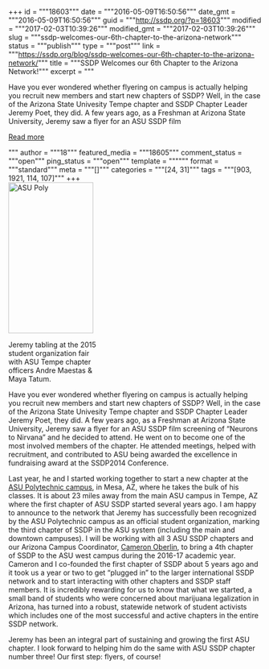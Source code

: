 +++
id = """18603"""
date = """2016-05-09T16:50:56"""
date_gmt = """2016-05-09T16:50:56"""
guid = """http://ssdp.org/?p=18603"""
modified = """2017-02-03T10:39:26"""
modified_gmt = """2017-02-03T10:39:26"""
slug = """ssdp-welcomes-our-6th-chapter-to-the-arizona-network"""
status = """publish"""
type = """post"""
link = """https://ssdp.org/blog/ssdp-welcomes-our-6th-chapter-to-the-arizona-network/"""
title = """SSDP Welcomes our 6th Chapter to the Arizona Network!"""
excerpt = """<p>Have you ever wondered whether flyering on campus is actually helping you recruit new members and start new chapters of SSDP? Well, in the case of the Arizona State Univesity Tempe chapter and SSDP Chapter Leader Jeremy Poet, they did. A few years ago, as a Freshman at Arizona State University, Jeremy saw a flyer for an ASU SSDP film</p>
<div class="h10"></div>
<p><a class="more-link2 flat" href="https://ssdp.org/blog/ssdp-welcomes-our-6th-chapter-to-the-arizona-network/">Read more</a></p>
"""
author = """18"""
featured_media = """18605"""
comment_status = """open"""
ping_status = """open"""
template = """"""
format = """standard"""
meta = """[]"""
categories = """[24, 31]"""
tags = """[903, 1921, 114, 107]"""
+++
<div id="attachment_18604" style="width: 179px" class="wp-caption alignright"><a href="/assets/ASU-Poly.jpg"><img class="wp-image-18604 size-medium" src="http://ssdp.org/assets/ASU-Poly-169x300.jpg" alt="ASU Poly" width="169" height="300" /></a><p class="wp-caption-text">Jeremy tabling at the 2015 student organization fair with ASU Tempe chapter officers Andre Maestas &amp; Maya Tatum.</p></div>

<span style="font-weight: 400;">Have you ever wondered whether flyering on campus is actually helping you recruit new members and start new chapters of SSDP? Well, in the case of the Arizona State Univesity Tempe chapter and SSDP Chapter Leader Jeremy Poet, they did. A few years ago, as a Freshman at Arizona State University, Jeremy saw a flyer for an ASU SSDP film screening of “Neurons to Nirvana” and he decided to attend. He went on to become one of the most involved members of the chapter. He attended meetings, helped with recruitment, and contributed to ASU being awarded the excellence in fundraising award at the SSDP2014 Conference.</span>

Last year, he and I started working together to start a new chapter at the <a href="http://ssdp.org/chapters/southwest/arizona/arizona-state-university-polytechnic/">ASU Polytechnic campus</a>, in Mesa, AZ, where he takes the bulk of his classes. It is about 23 miles away from the main ASU campus in Tempe, AZ where the first chapter of ASU SSDP started several years ago. <span style="font-weight: 400;">I am happy to announce to the network that Jeremy has successfully been recognized by the ASU Polytechnic campus as an official student organization, marking the third chapter of SSDP in the ASU system (including the main and downtown campuses). I will be working with all 3 ASU SSDP chapters and our Arizona Campus Coordinator, <a href="http://ssdp.org/about/staff/cameron-oberlin-10/">Cameron Oberlin</a>, to bring a 4th chapter of SSDP to the ASU west campus during the 2016-17 academic year. Cameron and I co-founded the first chapter of SSDP about 5 years ago and it took us a year or two to get &#8220;plugged in&#8221; to the larger international SSDP network and to start interacting with other chapters and SSDP staff members. It is incredibly rewarding for us to know that what we started, a small band of students who were concerned about marijuana legalization in Arizona, has turned into a robust, statewide network of student activists which includes one of the most successful and active chapters in the entire SSDP network.</span>

Jeremy has been an integral part of sustaining and growing the first ASU chapter. I look forward to helping him do the same with ASU SSDP chapter number three! Our first step: flyers, of course!
